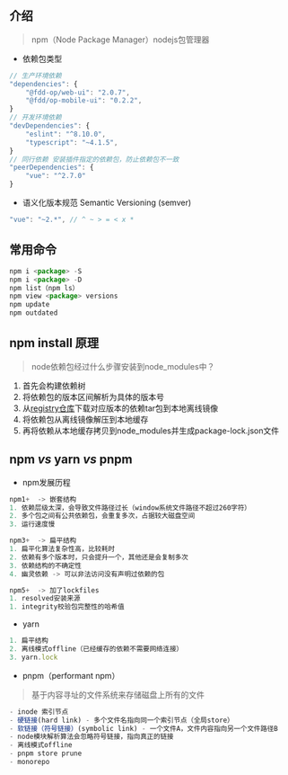 ## 介绍
> npm（Node Package Manager）nodejs包管理器

- 依赖包类型

```js
// 生产环境依赖
"dependencies": {
    "@fdd-op/web-ui": "2.0.7",
	"@fdd/op-mobile-ui": "0.2.2",
}
// 开发环境依赖
"devDependencies": {
    "eslint": "^8.10.0",
    "typescript": "~4.1.5",
}
// 同行依赖 安装插件指定的依赖包，防止依赖包不一致
"peerDependencies": {
    "vue": "^2.7.0"
}
```

- 语义化版本规范 Semantic Versioning (semver)
```js
"vue": "~2.*", // ^ ~ > = < x *
```

## 常用命令

```js
npm i <package> -S
npm i <package> -D
npm list（npm ls）
npm view <package> versions
npm update
npm outdated
```

## npm install 原理

> node依赖包经过什么步骤安装到node_modules中？

1. 首先会构建依赖树
2. 将依赖包的版本区间解析为具体的版本号
3. 从[registry仓库](https://registry.npmjs.org/)下载对应版本的依赖tar包到本地离线镜像
4. 将依赖包从离线镜像解压到本地缓存
5. 再将依赖从本地缓存拷贝到node_modules并生成package-lock.json文件

## npm *vs* yarn *vs* pnpm

- npm发展历程


```js
npm1+  -> 嵌套结构
1. 依赖层级太深，会导致文件路径过长（window系统文件路径不超过260字符）
2. 多个包之间有公共依赖包，会重复多次，占据较大磁盘空间
3. 运行速度慢

npm3+  -> 扁平结构
1. 扁平化算法复杂性高，比较耗时
2. 依赖有多个版本时，只会提升一个，其他还是会复制多次
3. 依赖结构的不确定性
4. 幽灵依赖 -> 可以非法访问没有声明过依赖的包

npm5+  -> 加了lockfiles
1. resolved安装来源
1. integrity校验包完整性的哈希值
```

- yarn

```js
1. 扁平结构
2. 离线模式offline（已经缓存的依赖不需要网络连接）
3. yarn.lock
```

- pnpm（performant npm）
> 基于内容寻址的文件系统来存储磁盘上所有的文件
```js
- inode 索引节点
- 硬链接(hard link) - 多个文件名指向同一个索引节点（全局store）
- 软链接（符号链接）(symbolic link) - 一个文件A，文件内容指向另一个文件路径B
- node模块解析算法会忽略符号链接，指向真正的链接
- 离线模式offline
- pnpm store prune
- monorepo
```
